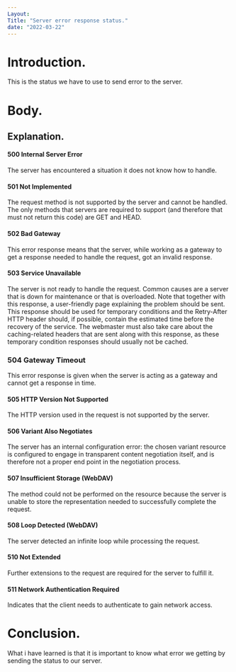 ```yaml
---
Layout: 
Title: "Server error response status."
date: "2022-03-22"
---
```


# Introduction.

This is the status we have to use to send error to the server.

# Body.

## Explanation.

#### 500 Internal Server Error

The server has encountered a situation it does not know how to handle.

#### 501 Not Implemented

The request method is not supported by the server and cannot be handled. The only methods that servers are required to support (and therefore that must not return this code) are GET and HEAD.

#### 502 Bad Gateway

This error response means that the server, while working as a gateway to get a response needed to handle the request, got an invalid response.

#### 503 Service Unavailable

The server is not ready to handle the request. Common causes are a server that is down for maintenance or that is overloaded. Note that together with this response, a user-friendly page explaining the problem should be sent. This response should be used for temporary conditions and the Retry-After HTTP header should, if possible, contain the estimated time before the recovery of the service. The webmaster must also take care about the caching-related headers that are sent along with this response, as these temporary condition responses should usually not be cached.

### 504 Gateway Timeout

This error response is given when the server is acting as a gateway and cannot get a response in time.

#### 505 HTTP Version Not Supported

The HTTP version used in the request is not supported by the server.

#### 506 Variant Also Negotiates

The server has an internal configuration error: the chosen variant resource is configured to engage in transparent content negotiation itself, and is therefore not a proper end point in the negotiation process.

#### 507 Insufficient Storage (WebDAV)

The method could not be performed on the resource because the server is unable to store the representation needed to successfully complete the request.

#### 508 Loop Detected (WebDAV)

The server detected an infinite loop while processing the request.

#### 510 Not Extended

Further extensions to the request are required for the server to fulfill it.

#### 511 Network Authentication Required

Indicates that the client needs to authenticate to gain network access.

# Conclusion.

What i have learned is that it is important to know what error we getting by sending the status to our server.